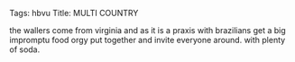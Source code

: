 Tags: hbvu
Title: MULTI COUNTRY
  
the wallers come from virginia and as it is a praxis with brazilians get a big impromptu food orgy put together and invite everyone around. with plenty of soda.  
